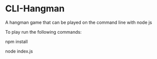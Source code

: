 # CLI-Hangman
A hangman game that can be played on the command line with node js

To play run the following commands:

npm install

node index.js
